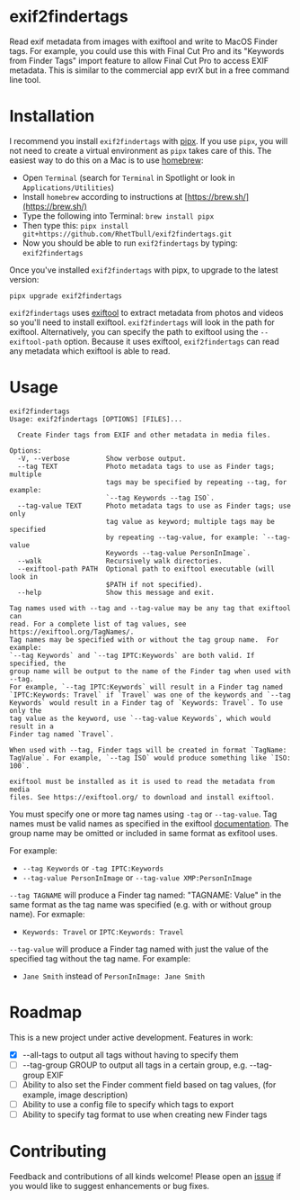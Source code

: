 # exif2findertags
Read exif metadata from images with exiftool and write to MacOS Finder tags.  For example, you could use this with Final Cut Pro and its "Keywords from Finder Tags" import feature to allow Final Cut Pro to access EXIF metadata. This is similar to the commercial app evrX but in a free command line tool.

# Installation
I recommend you install `exif2findertags` with [pipx](https://github.com/pipxproject/pipx). If you use `pipx`, you will not need to create a virtual environment as `pipx` takes care of this. The easiest way to do this on a Mac is to use [homebrew](https://brew.sh/):

- Open `Terminal` (search for `Terminal` in Spotlight or look in `Applications/Utilities`)
- Install `homebrew` according to instructions at [https://brew.sh/](https://brew.sh/)
- Type the following into Terminal: `brew install pipx`
- Then type this: `pipx install git+https://github.com/RhetTbull/exif2findertags.git`
- Now you should be able to run `exif2findertags` by typing: `exif2findertags`

Once you've installed `exif2findertags` with pipx, to upgrade to the latest version:

    pipx upgrade exif2findertags

`exif2findertags` uses [exiftool](https://exiftool.org) to extract metadata from photos and videos so you'll need to install exiftool.  `exif2findertags` will look in the path for exiftool.  Alternatively, you can specify the path to exiftool using the `--exiftool-path` option.  Because it uses exiftool, `exif2findertags` can read any metadata which exiftool is able to read.


# Usage
```
exif2findertags
Usage: exif2findertags [OPTIONS] [FILES]...

  Create Finder tags from EXIF and other metadata in media files.

Options:
  -V, --verbose         Show verbose output.
  --tag TEXT            Photo metadata tags to use as Finder tags; multiple
                        tags may be specified by repeating --tag, for example:
                        `--tag Keywords --tag ISO`.
  --tag-value TEXT      Photo metadata tags to use as Finder tags; use only
                        tag value as keyword; multiple tags may be specified
                        by repeating --tag-value, for example: `--tag-value
                        Keywords --tag-value PersonInImage`.
  --walk                Recursively walk directories.
  --exiftool-path PATH  Optional path to exiftool executable (will look in
                        $PATH if not specified).
  --help                Show this message and exit.

Tag names used with --tag and --tag-value may be any tag that exiftool can
read. For a complete list of tag values, see https://exiftool.org/TagNames/.
Tag names may be specified with or without the tag group name.  For example:
`--tag Keywords` and `--tag IPTC:Keywords` are both valid. If specified, the
group name will be output to the name of the Finder tag when used with --tag.
For example, `--tag IPTC:Keywords` will result in a Finder tag named
`IPTC:Keywords: Travel` if `Travel` was one of the keywords and `--tag
Keywords` would result in a Finder tag of `Keywords: Travel`. To use only the
tag value as the keyword, use `--tag-value Keywords`, which would result in a
Finder tag named `Travel`.

When used with --tag, Finder tags will be created in format `TagName:
TagValue`. For example, `--tag ISO` would produce something like `ISO: 100`.

exiftool must be installed as it is used to read the metadata from media
files. See https://exiftool.org/ to download and install exiftool.
```

You must specify one or more tag names using `-tag` or `--tag-value`.  Tag names must be valid names as specified in the exiftool [documentation](https://exiftool.org/TagNames/).  The group name may be omitted or included in same format as exfitool uses.

For example:

- `--tag Keywords` or `-tag IPTC:Keywords`
- `--tag-value PersonInImage` or `--tag-value XMP:PersonInImage`

`--tag TAGNAME` will produce a Finder tag named: "TAGNAME: Value" in the same format as the tag name was specified (e.g. with or without group name).  For exmaple:

- `Keywords: Travel` or `IPTC:Keywords: Travel`

`--tag-value` will produce a Finder tag named with just the value of the specified tag without the tag name.  For example:

- `Jane Smith` instead of `PersonInImage: Jane Smith`

# Roadmap

This is a new project under active development. Features in work:

- [x] --all-tags to output all tags without having to specify them
- [ ] --tag-group GROUP to output all tags in a certain group, e.g. --tag-group EXIF
- [ ] Ability to also set the Finder comment field based on tag values, (for example, image description)
- [ ] Ability to use a config file to specify which tags to export
- [ ] Ability to specify tag format to use when creating new Finder tags

# Contributing

Feedback and contributions of all kinds welcome!  Please open an [issue](https://github.com/RhetTbull/exif2findertags/issues) if you would like to suggest enhancements or bug fixes.
